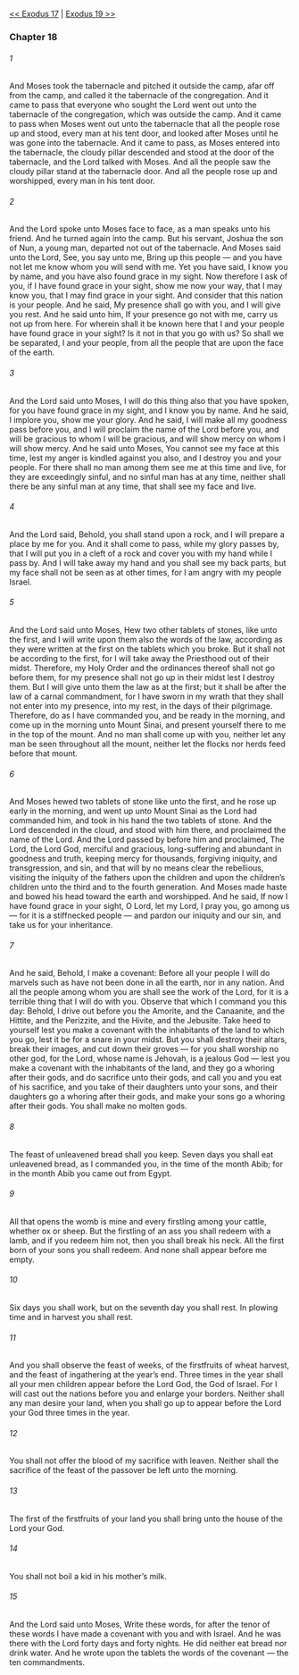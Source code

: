 [<< Exodus 17](Exodus%2017)  |  [Exodus 19 >>](Exodus%2019)

### Chapter 18
###### 1
And Moses took the tabernacle and pitched it outside the camp, afar off from the camp, and called it the tabernacle of the congregation. And it came to pass that everyone who sought the Lord went out unto the tabernacle of the congregation, which was outside the camp. And it came to pass when Moses went out unto the tabernacle that all the people rose up and stood, every man at his tent door, and looked after Moses until he was gone into the tabernacle. And it came to pass, as Moses entered into the tabernacle, the cloudy pillar descended and stood at the door of the tabernacle, and the Lord talked with Moses. And all the people saw the cloudy pillar stand at the tabernacle door. And all the people rose up and worshipped, every man in his tent door.

###### 2
And the Lord spoke unto Moses face to face, as a man speaks unto his friend. And he turned again into the camp. But his servant, Joshua the son of Nun, a young man, departed not out of the tabernacle. And Moses said unto the Lord, See, you say unto me, Bring up this people — and you have not let me know whom you will send with me. Yet you have said, I know you by name, and you have also found grace in my sight. Now therefore I ask of you, if I have found grace in your sight, show me now your way, that I may know you, that I may find grace in your sight. And consider that this nation is your people. And he said, My presence shall go with you, and I will give you rest. And he said unto him, If your presence go not with me, carry us not up from here. For wherein shall it be known here that I and your people have found grace in your sight? Is it not in that you go with us? So shall we be separated, I and your people, from all the people that are upon the face of the earth.

###### 3
And the Lord said unto Moses, I will do this thing also that you have spoken, for you have found grace in my sight, and I know you by name. And he said, I implore you, show me your glory. And he said, I will make all my goodness pass before you, and I will proclaim the name of the Lord before you, and will be gracious to whom I will be gracious, and will show mercy on whom I will show mercy. And he said unto Moses, You cannot see my face at this time, lest my anger is kindled against you also, and I destroy you and your people. For there shall no man among them see me at this time and live, for they are exceedingly sinful, and no sinful man has at any time, neither shall there be any sinful man at any time, that shall see my face and live.

###### 4
And the Lord said, Behold, you shall stand upon a rock, and I will prepare a place by me for you. And it shall come to pass, while my glory passes by, that I will put you in a cleft of a rock and cover you with my hand while I pass by. And I will take away my hand and you shall see my back parts, but my face shall not be seen as at other times, for I am angry with my people Israel.

###### 5
And the Lord said unto Moses, Hew two other tablets of stones, like unto the first, and I will write upon them also the words of the law, according as they were written at the first on the tablets which you broke. But it shall not be according to the first, for I will take away the Priesthood out of their midst. Therefore, my Holy Order and the ordinances thereof shall not go before them, for my presence shall not go up in their midst lest I destroy them. But I will give unto them the law as at the first; but it shall be after the law of a carnal commandment, for I have sworn in my wrath that they shall not enter into my presence, into my rest, in the days of their pilgrimage. Therefore, do as I have commanded you, and be ready in the morning, and come up in the morning unto Mount Sinai, and present yourself there to me in the top of the mount. And no man shall come up with you, neither let any man be seen throughout all the mount, neither let the flocks nor herds feed before that mount.

###### 6
And Moses hewed two tablets of stone like unto the first, and he rose up early in the morning, and went up unto Mount Sinai as the Lord had commanded him, and took in his hand the two tablets of stone. And the Lord descended in the cloud, and stood with him there, and proclaimed the name of the Lord. And the Lord passed by before him and proclaimed, The Lord, the Lord God, merciful and gracious, long-suffering and abundant in goodness and truth, keeping mercy for thousands, forgiving iniquity, and transgression, and sin, and that will by no means clear the rebellious, visiting the iniquity of the fathers upon the children and upon the children’s children unto the third and to the fourth generation. And Moses made haste and bowed his head toward the earth and worshipped. And he said, If now I have found grace in your sight, O Lord, let my Lord, I pray you, go among us — for it is a stiffnecked people — and pardon our iniquity and our sin, and take us for your inheritance.

###### 7
And he said, Behold, I make a covenant: Before all your people I will do marvels such as have not been done in all the earth, nor in any nation. And all the people among whom you are shall see the work of the Lord, for it is a terrible thing that I will do with you. Observe that which I command you this day: Behold, I drive out before you the Amorite, and the Canaanite, and the Hittite, and the Perizzite, and the Hivite, and the Jebusite. Take heed to yourself lest you make a covenant with the inhabitants of the land to which you go, lest it be for a snare in your midst. But you shall destroy their altars, break their images, and cut down their groves — for you shall worship no other god, for the Lord, whose name is Jehovah, is a jealous God — lest you make a covenant with the inhabitants of the land, and they go a whoring after their gods, and do sacrifice unto their gods, and call you and you eat of his sacrifice, and you take of their daughters unto your sons, and their daughters go a whoring after their gods, and make your sons go a whoring after their gods. You shall make no molten gods.

###### 8
The feast of unleavened bread shall you keep. Seven days you shall eat unleavened bread, as I commanded you, in the time of the month Abib; for in the month Abib you came out from Egypt.

###### 9
All that opens the womb is mine and every firstling among your cattle, whether ox or sheep. But the firstling of an ass you shall redeem with a lamb, and if you redeem him not, then you shall break his neck. All the first born of your sons you shall redeem. And none shall appear before me empty.

###### 10
Six days you shall work, but on the seventh day you shall rest. In plowing time and in harvest you shall rest.

###### 11
And you shall observe the feast of weeks, of the firstfruits of wheat harvest, and the feast of ingathering at the year’s end. Three times in the year shall all your men children appear before the Lord God, the God of Israel. For I will cast out the nations before you and enlarge your borders. Neither shall any man desire your land, when you shall go up to appear before the Lord your God three times in the year.

###### 12
You shall not offer the blood of my sacrifice with leaven. Neither shall the sacrifice of the feast of the passover be left unto the morning.

###### 13
The first of the firstfruits of your land you shall bring unto the house of the Lord your God.

###### 14
You shall not boil a kid in his mother’s milk.

###### 15
And the Lord said unto Moses, Write these words, for after the tenor of these words I have made a covenant with you and with Israel. And he was there with the Lord forty days and forty nights. He did neither eat bread nor drink water. And he wrote upon the tablets the words of the covenant — the ten commandments.